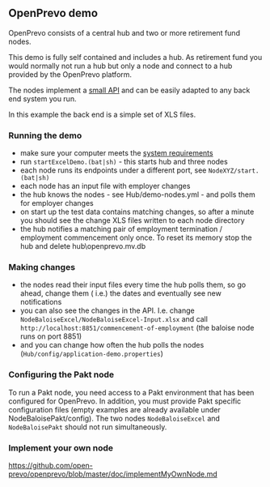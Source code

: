 ## OpenPrevo demo
OpenPrevo consists of a central hub and two or more retirement fund nodes.

This demo is fully self contained and includes a hub.
As retirement fund you would normally not run a hub but only a node and connect to a hub provided by the OpenPrevo platform.

The nodes implement a [small API](https://github.com/open-prevo/openprevo/tree/master/node-api) and can be easily adapted to any back end system you run.

In this example the back end is a simple set of XLS files.

### Running the demo
- make sure your computer meets the [system requirements](https://github.com/open-prevo/openprevo/blob/master/doc/gettingStarted.md)
- run `startExcelDemo.(bat|sh)` - this starts hub and three nodes
- each node runs its endpoints under a different port, see `NodeXYZ/start.(bat|sh)`
- each node has an input file with employer changes
- the hub knows the nodes - see Hub/demo-nodes.yml - and polls them for employer changes
- on start up the test data contains matching changes, so after a minute you should see the change XLS files written to each node directory
- the hub notifies a matching pair of employment termination / employment commencement only once. To reset its memory stop the hub and delete hub\openprevo.mv.db

### Making changes 
- the nodes read their input files every time the hub polls them, so go ahead, change them ( i.e.) the dates and eventually see new notifications
- you can also see the changes in the API. I.e. change `NodeBaloiseExcel/NodeBaloiseExcel-Input.xlsx` and call `http://localhost:8851/commencement-of-employment` 
(the baloise node runs on port 8851)
- and you can change how often the hub polls the nodes (`Hub/config/application-demo.properties`)

### Configuring the Pakt node
To run a Pakt node, you need access to a Pakt environment that has been configured for OpenPrevo. 
In addition, you must provide Pakt specific configuration files (empty examples are already available under
NodeBaloisePakt/config). The two nodes `NodeBaloiseExcel` and `NodeBaloisePakt` should not run simultaneously.

### Implement your own node
https://github.com/open-prevo/openprevo/blob/master/doc/implementMyOwnNode.md
